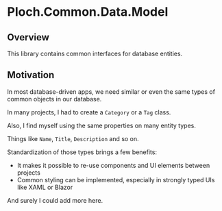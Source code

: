 # Ploch.Common.Data.Model

## Overview

This library contains common interfaces for database entities.

## Motivation

In most database-driven apps, we need similar or even the same types of common objects in our database.

In many projects, I had to create a `Category` or a `Tag` class.

Also, I find myself using the same properties on many entity types.

Things like `Name`, `Title`, `Description` and so on.

Standardization of those types brings a few benefits:

- It makes it possible to re-use components and UI elements between projects
- Common styling can be implemented, especially in strongly typed UIs like XAML or Blazor

And surely I could add more here.

